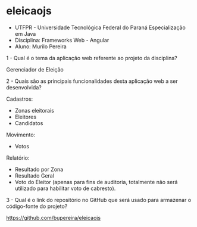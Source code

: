 # eleicaojs

- UTFPR - Universidade Tecnológica Federal do Paraná Especialização em Java 
- Disciplina: Frameworks Web - Angular 
- Aluno: Murilo Pereira

1 - Qual é o tema da aplicação web referente ao projeto da disciplina? 

Gerenciador de Eleição

2 - Quais são as principais funcionalidades desta aplicação web a ser desenvolvida?

Cadastros:

- Zonas eleitorais
- Eleitores
- Candidatos

Movimento:

- Votos

Relatório:

- Resultado por Zona
- Resultado Geral
- Voto do Eleitor (apenas para fins de auditoria, totalmente não será utilizado para habilitar voto de cabresto).

3 - Qual é o link do repositório no GitHub que será usado para armazenar o código-fonte do projeto? 

https://github.com/bupereira/eleicaojs

